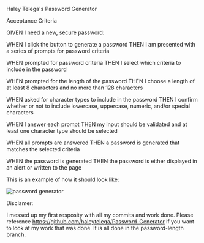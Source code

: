 Haley Telega's Password Generator

Acceptance Criteria

GIVEN I need a new, secure password:

WHEN I click the button to generate a password
THEN I am presented with a series of prompts for password criteria

WHEN prompted for password criteria
THEN I select which criteria to include in the password

WHEN prompted for the length of the password
THEN I choose a length of at least 8 characters and no more than 128 characters

WHEN asked for character types to include in the password
THEN I confirm whether or not to include lowercase, uppercase, numeric, and/or special characters

WHEN I answer each prompt
THEN my input should be validated and at least one character type should be selected

WHEN all prompts are answered
THEN a password is generated that matches the selected criteria

WHEN the password is generated
THEN the password is either displayed in an alert or written to the page

This is an example of how it should look like:

![password generator](https://user-images.githubusercontent.com/98554034/157311744-1d9748d0-2e13-470d-bb67-c857fbdf978d.PNG)

Disclamer:

I messed up my first resposity with all my commits and work done. Please reference https://github.com/haleytelega/Password-Generator if you want to look at my work that was done. It is all done in the password-length branch.
